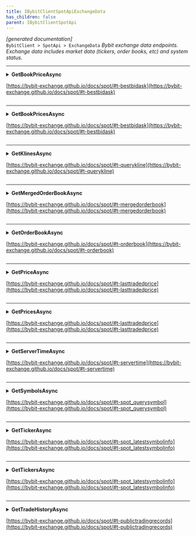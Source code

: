 ```yaml
---
title: IBybitClientSpotApiExchangeData
has_children: false
parent: IBybitClientSpotApi
---
```

*[generated documentation]*  
`BybitClient > SpotApi > ExchangeData`
*Bybit exchange data endpoints. Exchange data includes market data (tickers, order books, etc) and system status.*
  

***

<details>
<summary>
<b>GetBookPriceAsync</b>  

[https://bybit-exchange.github.io/docs/spot/#t-bestbidask](https://bybit-exchange.github.io/docs/spot/#t-bestbidask)  
</summary>
<p>

```C#  
Task<WebCallResult<BybitSpotBookPrice>> GetBookPriceAsync(string symbol, [Optional] long? receiveWindow, [Optional] CancellationToken ct);  
```  

|Parameter|Description|
|---|---|
|`symbol`|The symbol|
|`receiveWindow`|The receive window for which this request is active. When the request takes longer than this to complete the server will reject the request|
|`ct`|Cancellation token|

*Get the best ask/bid price for a symbol*  

</p>
</details>

***

<details>
<summary>
<b>GetBookPricesAsync</b>  

[https://bybit-exchange.github.io/docs/spot/#t-bestbidask](https://bybit-exchange.github.io/docs/spot/#t-bestbidask)  
</summary>
<p>

```C#  
Task<WebCallResult<IEnumerable<BybitSpotBookPrice>>> GetBookPricesAsync([Optional] long? receiveWindow, [Optional] CancellationToken ct);  
```  

|Parameter|Description|
|---|---|
|`receiveWindow`|The receive window for which this request is active. When the request takes longer than this to complete the server will reject the request|
|`ct`|Cancellation token|

*Get the best ask/bid prices for all symbols*  

</p>
</details>

***

<details>
<summary>
<b>GetKlinesAsync</b>  

[https://bybit-exchange.github.io/docs/spot/#t-querykline](https://bybit-exchange.github.io/docs/spot/#t-querykline)  
</summary>
<p>

```C#  
Task<WebCallResult<IEnumerable<BybitSpotKline>>> GetKlinesAsync(string symbol, KlineInterval interval, [Optional] DateTime? startTime, [Optional] DateTime? endTime, [Optional] int? limit, [Optional] long? receiveWindow, [Optional] CancellationToken ct);  
```  

|Parameter|Description|
|---|---|
|`symbol`|Symbol of the klines|
|`interval`|Interval of the kline data|
|`startTime`|Start time of the data|
|`endTime`|End time of the data|
|`limit`|Max amount of candles|
|`receiveWindow`|The receive window for which this request is active. When the request takes longer than this to complete the server will reject the request|
|`ct`|Cancellation token|

*Get price klines*  

</p>
</details>

***

<details>
<summary>
<b>GetMergedOrderBookAsync</b>  

[https://bybit-exchange.github.io/docs/spot/#t-mergedorderbook](https://bybit-exchange.github.io/docs/spot/#t-mergedorderbook)  
</summary>
<p>

```C#  
Task<WebCallResult<BybitSpotOrderBook>> GetMergedOrderBookAsync(string symbol, [Optional] int? scale, [Optional] int? limit, [Optional] long? receiveWindow, [Optional] CancellationToken ct);  
```  

|Parameter|Description|
|---|---|
|`symbol`|The symbol|
|`scale`|The scale of the order book. 1 means 1 digit|
|`limit`|The amount of rows|
|`receiveWindow`|The receive window for which this request is active. When the request takes longer than this to complete the server will reject the request|
|`ct`|Cancellation token|

*Get merged order book based on the scale*  

</p>
</details>

***

<details>
<summary>
<b>GetOrderBookAsync</b>  

[https://bybit-exchange.github.io/docs/spot/#t-orderbook](https://bybit-exchange.github.io/docs/spot/#t-orderbook)  
</summary>
<p>

```C#  
Task<WebCallResult<BybitSpotOrderBook>> GetOrderBookAsync(string symbol, [Optional] int? limit, [Optional] long? receiveWindow, [Optional] CancellationToken ct);  
```  

|Parameter|Description|
|---|---|
|`symbol`|The symbol|
|`limit`|The number of rows|
|`receiveWindow`|The receive window for which this request is active. When the request takes longer than this to complete the server will reject the request|
|`ct`|Cancellation token|

*Get the current order book for a symbol*  

</p>
</details>

***

<details>
<summary>
<b>GetPriceAsync</b>  

[https://bybit-exchange.github.io/docs/spot/#t-lasttradedprice](https://bybit-exchange.github.io/docs/spot/#t-lasttradedprice)  
</summary>
<p>

```C#  
Task<WebCallResult<BybitSpotPrice>> GetPriceAsync(string symbol, [Optional] long? receiveWindow, [Optional] CancellationToken ct);  
```  

|Parameter|Description|
|---|---|
|`symbol`|The symbol|
|`receiveWindow`|The receive window for which this request is active. When the request takes longer than this to complete the server will reject the request|
|`ct`|Cancellation token|

*Get the last trade price of a symbol*  

</p>
</details>

***

<details>
<summary>
<b>GetPricesAsync</b>  

[https://bybit-exchange.github.io/docs/spot/#t-lasttradedprice](https://bybit-exchange.github.io/docs/spot/#t-lasttradedprice)  
</summary>
<p>

```C#  
Task<WebCallResult<IEnumerable<BybitSpotPrice>>> GetPricesAsync([Optional] long? receiveWindow, [Optional] CancellationToken ct);  
```  

|Parameter|Description|
|---|---|
|`receiveWindow`|The receive window for which this request is active. When the request takes longer than this to complete the server will reject the request|
|`ct`|Cancellation token|

*Get the last trade price of all symbols*  

</p>
</details>

***

<details>
<summary>
<b>GetServerTimeAsync</b>  

[https://bybit-exchange.github.io/docs/spot/#t-servertime](https://bybit-exchange.github.io/docs/spot/#t-servertime)  
</summary>
<p>

```C#  
Task<WebCallResult<DateTime>> GetServerTimeAsync([Optional] long? receiveWindow, [Optional] CancellationToken ct);  
```  

|Parameter|Description|
|---|---|
|`receiveWindow`|The receive window for which this request is active. When the request takes longer than this to complete the server will reject the request|
|`ct`|Cancellation token|

*Get the server time*  

</p>
</details>

***

<details>
<summary>
<b>GetSymbolsAsync</b>  

[https://bybit-exchange.github.io/docs/spot/#t-spot_querysymbol](https://bybit-exchange.github.io/docs/spot/#t-spot_querysymbol)  
</summary>
<p>

```C#  
Task<WebCallResult<IEnumerable<BybitSpotSymbol>>> GetSymbolsAsync([Optional] long? receiveWindow, [Optional] CancellationToken ct);  
```  

|Parameter|Description|
|---|---|
|`receiveWindow`|The receive window for which this request is active. When the request takes longer than this to complete the server will reject the request|
|`ct`|Cancellation token|

*Get all supported symbols*  

</p>
</details>

***

<details>
<summary>
<b>GetTickerAsync</b>  

[https://bybit-exchange.github.io/docs/spot/#t-spot_latestsymbolinfo](https://bybit-exchange.github.io/docs/spot/#t-spot_latestsymbolinfo)  
</summary>
<p>

```C#  
Task<WebCallResult<BybitSpotTicker>> GetTickerAsync(string symbol, [Optional] long? receiveWindow, [Optional] CancellationToken ct);  
```  

|Parameter|Description|
|---|---|
|`symbol`|The symbol|
|`receiveWindow`|The receive window for which this request is active. When the request takes longer than this to complete the server will reject the request|
|`ct`|Cancellation token|

*The ticker info for a symbol*  

</p>
</details>

***

<details>
<summary>
<b>GetTickersAsync</b>  

[https://bybit-exchange.github.io/docs/spot/#t-spot_latestsymbolinfo](https://bybit-exchange.github.io/docs/spot/#t-spot_latestsymbolinfo)  
</summary>
<p>

```C#  
Task<WebCallResult<IEnumerable<BybitSpotTicker>>> GetTickersAsync([Optional] long? receiveWindow, [Optional] CancellationToken ct);  
```  

|Parameter|Description|
|---|---|
|`receiveWindow`|The receive window for which this request is active. When the request takes longer than this to complete the server will reject the request|
|`ct`|Cancellation token|

*The ticker info for all symbols*  

</p>
</details>

***

<details>
<summary>
<b>GetTradeHistoryAsync</b>  

[https://bybit-exchange.github.io/docs/spot/#t-publictradingrecords](https://bybit-exchange.github.io/docs/spot/#t-publictradingrecords)  
</summary>
<p>

```C#  
Task<WebCallResult<IEnumerable<BybitSpotTrade>>> GetTradeHistoryAsync(string symbol, [Optional] int? limit, [Optional] long? receiveWindow, [Optional] CancellationToken ct);  
```  

|Parameter|Description|
|---|---|
|`symbol`|The symbol|
|`limit`|Max amount of results|
|`receiveWindow`|The receive window for which this request is active. When the request takes longer than this to complete the server will reject the request|
|`ct`|Cancellation token|

*Get public trade history*  

</p>
</details>
